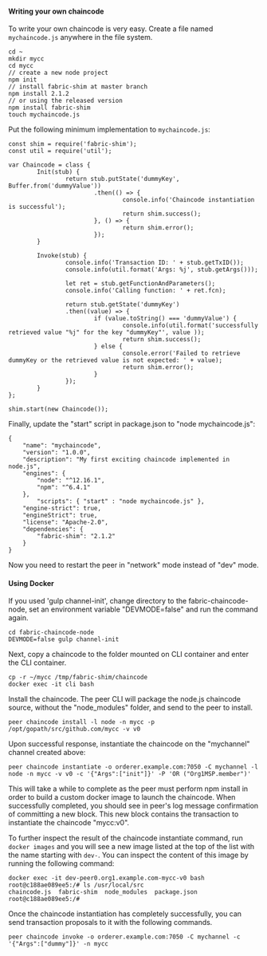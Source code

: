 #### Writing your own chaincode

To write your own chaincode is very easy. Create a file named `mychaincode.js` anywhere in the file system.
```
cd ~
mkdir mycc
cd mycc
// create a new node project
npm init
// install fabric-shim at master branch
npm install 2.1.2
// or using the released version
npm install fabric-shim
touch mychaincode.js
```

Put the following minimum implementation to `mychaincode.js`:
```
const shim = require('fabric-shim');
const util = require('util');

var Chaincode = class {
        Init(stub) {
                return stub.putState('dummyKey', Buffer.from('dummyValue'))
                        .then(() => {
                                console.info('Chaincode instantiation is successful');
                                return shim.success();
                        }, () => {
                                return shim.error();
                        });
        }

        Invoke(stub) {
                console.info('Transaction ID: ' + stub.getTxID());
                console.info(util.format('Args: %j', stub.getArgs()));

                let ret = stub.getFunctionAndParameters();
                console.info('Calling function: ' + ret.fcn);

                return stub.getState('dummyKey')
                .then((value) => {
                        if (value.toString() === 'dummyValue') {
                                console.info(util.format('successfully retrieved value "%j" for the key "dummyKey"', value ));
                                return shim.success();
                        } else {
                                console.error('Failed to retrieve dummyKey or the retrieved value is not expected: ' + value);
                                return shim.error();
                        }
                });
        }
};

shim.start(new Chaincode());
```

Finally, update the "start" script in package.json to "node mychaincode.js":
```
{
	"name": "mychaincode",
	"version": "1.0.0",
	"description": "My first exciting chaincode implemented in node.js",
	"engines": {
		"node": "^12.16.1",
		"npm": "^6.4.1"
	},
        "scripts": { "start" : "node mychaincode.js" },
	"engine-strict": true,
	"engineStrict": true,
	"license": "Apache-2.0",
	"dependencies": {
		"fabric-shim": "2.1.2"
	}
}
```

Now you need to restart the peer in "network" mode instead of "dev" mode.

#### Using Docker

If you used 'gulp channel-init', change directory to the fabric-chaincode-node, set an environment variable "DEVMODE=false" and run the command again.
```
cd fabric-chaincode-node
DEVMODE=false gulp channel-init
```

Next, copy a chaincode to the folder mounted on CLI container and enter the CLI container.
```
cp -r ~/mycc /tmp/fabric-shim/chaincode
docker exec -it cli bash
```

Install the chaincode. The peer CLI will package the node.js chaincode source, without the "node_modules" folder, and send to the peer to install.
```
peer chaincode install -l node -n mycc -p /opt/gopath/src/github.com/mycc -v v0
```

Upon successful response, instantiate the chaincode on the "mychannel" channel created above:
```
peer chaincode instantiate -o orderer.example.com:7050 -C mychannel -l node -n mycc -v v0 -c '{"Args":["init"]}' -P 'OR ("Org1MSP.member")'
```

This will take a while to complete as the peer must perform npm install in order to build a custom docker image to launch the chaincode. When successfully completed, you should see in peer's log message confirmation of committing a new block. This new block contains the transaction to instantiate the chaincode "mycc:v0".

To further inspect the result of the chaincode instantiate command, run `docker images` and you will see a new image listed at the top of the list with the name starting with `dev-`. You can inspect the content of this image by running the following command:
```
docker exec -it dev-peer0.org1.example.com-mycc-v0 bash
root@c188ae089ee5:/# ls /usr/local/src
chaincode.js  fabric-shim  node_modules  package.json
root@c188ae089ee5:/#
```

Once the chaincode instantiation has completely successfully, you can send transaction proposals to it with the following commands.
```
peer chaincode invoke -o orderer.example.com:7050 -C mychannel -c '{"Args":["dummy"]}' -n mycc
```
